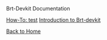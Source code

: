 Brt-Devkit Documentation 

[How-To: test](https://docs.google.com/document/d/e/2PACX-1vRFQihzdIe8owGAU54PKGyrBjGz6Na02eVFuzef2BM4SCARsGQC1FFEeSBSFGQrYPUwViWaVhPFa70d/pub)
[Introduction to Brt-devkit](https://docs.google.com/document/d/e/2PACX-1vSgMmUIS26ErqYcVui1jRHiQyRQUhkCVgRcwFDx4X33mbJYBY773SNjd86EGVRPIQWbmjGBTkIg1dHL/pub) 

[Back to Home](index.md)
